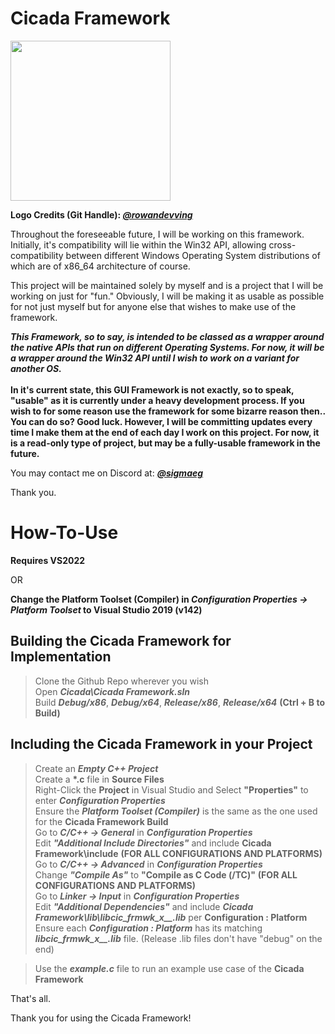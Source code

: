 # Cicada Framework
<img src="https://cdn.discordapp.com/attachments/754798036022067353/1131736330418794597/CicadaFramework.png" style="width:256px"/>
<p>
  <b>Logo Credits (Git Handle): <i><a href="https://github.com/rowandevving">@rowandevving</a></i></b>
  
  Throughout the foreseeable future, I will be working on this framework. Initially, it's compatibility will lie within the Win32 API, allowing cross-compatibility between different Windows Operating System
  distributions of which are of x86_64 architecture of course.

  This project will be maintained solely by myself and is a project that I will be working on just for "fun." Obviously, I will be making it as usable as possible for not just myself but for anyone else that wishes
  to make use of the framework.

  <b><i>
    This Framework, so to say, is intended to be classed as a wrapper around the native APIs that run on different Operating Systems. For now, it will be a wrapper around the Win32 API until I wish to work on
    a variant for another OS.
    </i>
    </br></br>
    In it's current state, this GUI Framework is not exactly, so to speak, "usable" as it is currently under a heavy development process. If you wish to for some reason use the framework for some bizarre reason then..
    You can do so? Good luck. However, I will be committing updates every time I make them at the end of each day I work on this project. For now, it is a read-only type of project, but may be a fully-usable framework
    in the future.
    </br>
  </b>

  You may contact me on Discord at: <b><i><a href="https://discord.com/users/293110261819375616">@sigmaeg</a></i></b>

  Thank you.
</p>

# How-To-Use

<b>Requires VS2022</b></br>

OR</br>

<b>Change the Platform Toolset (Compiler) in <i><b>Configuration Properties -> Platform Toolset</b></i> to Visual Studio 2019 (v142)</b>

## Building the Cicada Framework for Implementation

> Clone the Github Repo wherever you wish</br>
> Open <i><b>Cicada\Cicada Framework.sln</b></i></br>
> Build <i><b>Debug/x86</b></i>, <i><b>Debug/x64</b></i>, <i><b>Release/x86</b></i>, <i><b>Release/x64</b></i> <b>(Ctrl + B to Build)</b> </br>

## Including the Cicada Framework in your Project

> Create an <i><b>Empty C++ Project</b></i></br>
> Create a <b>*.c</b> file in <b>Source Files</b></br>
> Right-Click the <b>Project</b> in Visual Studio and Select <b>"Properties"</b> to enter <i><b>Configuration Properties</b></i></br>
> Ensure the <i><b>Platform Toolset (Compiler)</b></i> is the same as the one used for the <b>Cicada Framework Build</b></br>
> Go to <i><b>C/C++ -> General</b></i></b> in <i><b>Configuration Properties</b></i></br>
> Edit <i><b>"Additional Include Directories"</b></i> and include <b>Cicada Framework\include</b> <b>(FOR ALL CONFIGURATIONS AND PLATFORMS)</b></br>
> Go to <i><b>C/C++ -> Advanced</b></i> in <i><b>Configuration Properties</b></i></br>
> Change <i><b>"Compile As"</b></i> to <b>"Compile as C Code (/TC)"</b> <b>(FOR ALL CONFIGURATIONS AND PLATFORMS)</b></br>
> Go to <i><b>Linker -> Input</b></i> in <i><b>Configuration Properties</b></i></br>
> Edit <i><b>"Additional Dependencies"</b></i> and include <i><b>Cicada Framework\lib\libcic_frmwk_x__.lib</b></i> per <b>Configuration : Platform</b></br>
> Ensure each <i><b>Configuration : Platform</b></i> has its matching <i><b>libcic_frmwk_x__.lib</b></i> file. (Release .lib files don't have "debug" on the end)</br>

> Use the <i><b>example.c</b></i> file to run an example use case of the <b>Cicada Framework</b>

That's all.

Thank you for using the Cicada Framework!
